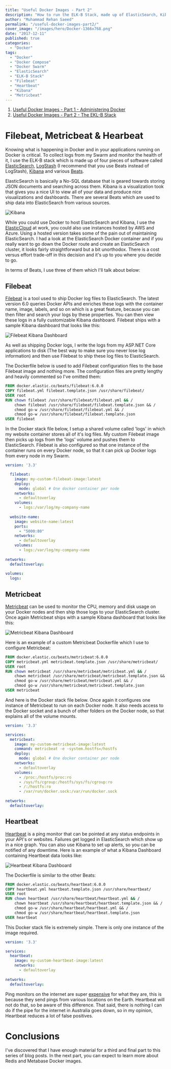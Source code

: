 ```yaml
---
title: "Useful Docker Images - Part 2"
description: "How to run the ELK-B Stack, made up of ElasticSearch, Kibana, Filebeat, Metricbeat and Heartbeat using Docker and Docker Swarm."
author: "Muhammad Rehan Saeed"
permalink: "/useful-docker-images-part2/"
cover_image: "/images/hero/Docker-1366x768.png"
date: "2017-12-11"
published: true
categories:
  - "Docker"
tags:
  - "Docker"
  - "Docker Compose"
  - "Docker Swarm"
  - "ElasticSearch"
  - "ELK-B Stack"
  - "Filebeat"
  - "Heartbeat"
  - "Kibana"
  - "Metricbeat"
---
```


1. [Useful Docker Images - Part 1 - Administering Docker](/useful-docker-images-part1/)
2. [Useful Docker Images - Part 2 - The EKL-B Stack](/useful-docker-images-part2/)

# Filebeat, Metricbeat & Hearbeat

Knowing what is happening in Docker and in your applications running on Docker is critical. To collect logs from my Swarm and monitor the health of it, I use the ELK-B stack which is made up of four pieces of software called [ElasticSearch](https://www.elastic.co/products/elasticsearch), [LogStash](https://www.elastic.co/products/logstash) (I recommend that you use Beats instead of LogStash), [Kibana](https://www.elastic.co/products/kibana) and various [Beats](https://www.elastic.co/products/beats).

ElasticSearch is basically a No-SQL database that is geared towards storing JSON documents and searching across them. Kibana is a visualization took that gives you a nice UI to view all of your data and produce nice visualizations and dashboards. There are several Beats which are used to ship data into ElasticSearch from various sources.

![Kibana](./images/Kibana.jpg)

While you could use Docker to host ElasticSearch and Kibana, I use the [ElasticCloud](https://www.elastic.co/cloud) at work, you could also use instances hosted by AWS and Azure. Using a hosted version takes some of the pain out of maintaining ElasticSearch. I had a look at the ElasticSearch Docker container and if you really want to go down the Docker route and create an ElasticSearch cluster, it looks fairly straightforward but a bit unorthodox. There is a cost versus effort trade-off in this decision and it's up to you where you decide to go.

In terms of Beats, I use three of them which I'll talk about below:

## Filebeat

[Filebeat](https://www.elastic.co/products/beats/filebeat) is a tool used to ship Docker log files to ElasticSearch. The latest version 6.0 queries Docker APIs and enriches these logs with the container name, image, labels, and so on which is a great feature, because you can then filter and search your logs by these properties. You can then view these logs in a fully customizable Kibana dashboard. Filebeat ships with a sample Kibana dashboard that looks like this:

![Filebeat Kibana Dashboard](./images/Filebeat-Kibana-Dashboard.jpg)

As well as shipping Docker logs, I write the logs from my ASP.NET Core applications to disk (The best way to make sure you never lose log information) and then use Filebeat to ship these log files to ElasticSearch.

The Dockerfile below is used to add Filebeat configuration files to the base Filebeat image and nothing more. The configuration files are pretty lengthy and heavily commented so I've omitted them:

```dockerfile
FROM docker.elastic.co/beats/filebeat:6.0.0
COPY filebeat.yml filebeat.template.json /usr/share/filebeat/
USER root
RUN chown filebeat /usr/share/filebeat/filebeat.yml && /
    chown filebeat /usr/share/filebeat/filebeat.template.json && /
    chmod go-w /usr/share/filebeat/filebeat.yml && /
    chmod go-w /usr/share/filebeat/filebeat.template.json
USER filebeat
```

In the Docker stack file below, I setup a shared volume called 'logs' in which my website container stores all of it's log files. My custom Filebeat image then picks up logs from the 'logs' volume and pushes them to ElasticSearch. Filebeat is also configured so that one instance of the container runs on every Docker node, so that it can pick up Docker logs from every node in my Swarm.

```yaml
version: '3.3'

  filebeat:
    image: my-custom-filebeat-image:latest
    deploy:
      mode: global # One docker container per node
    networks:
      - defaultoverlay
    volumes:
      - logs:/var/log/my-company-name
      
  website-name:
    image: website-name:latest
    ports:
      - "5000:80"
    networks:
      - defaultoverlay
    volumes:
      - logs:/var/log/my-company-name
      
networks:
  defaultoverlay:
  
volumes:
  logs:
```

## Metricbeat

[Metricbeat](https://www.elastic.co/downloads/beats/metricbeat) can be used to monitor the CPU, memory and disk usage on your Docker nodes and then ship those logs to your ElasticSearch cluster. Once again Metricbeat ships with a sample Kibana dashboard that looks like this:

![Metricbeat Kibana Dashboard](./images/Metricbeat-Kibana-Dashboard.jpg)

Here is an example of a custom Metricbeat Dockerfile which I use to configure Metricbeat:

```dockerfile
FROM docker.elastic.co/beats/metricbeat:6.0.0
COPY metricbeat.yml metricbeat.template.json /usr/share/metricbeat/
USER root
RUN chown metricbeat /usr/share/metricbeat/metricbeat.yml && /
    chown metricbeat /usr/share/metricbeat/metricbeat.template.json && /
    chmod go-w /usr/share/metricbeat/metricbeat.yml && /
    chmod go-w /usr/share/metricbeat/metricbeat.template.json
USER metricbeat
```

And here is the Docker stack file below. Once again it configures one instance of Metricbeat to run on each Docker node. It also needs access to the Docker socket and a bunch of other folders on the Docker node, so that explains all of the volume mounts.

```yaml
version: '3.3'

services: 
  metricbeat:
    image: my-custom-metricbeat-image:latest
    command: metricbeat -e -system.hostfs=/hostfs
    deploy:
      mode: global # One docker container per node
    networks:
      - defaultoverlay
    volumes:
      - /proc:/hostfs/proc:ro
      - /sys/fs/cgroup:/hostfs/sys/fs/cgroup:ro
      - /:/hostfs:ro
      - /var/run/docker.sock:/var/run/docker.sock
      
networks:
  defaultoverlay:
```

## Heartbeat

[Heartbeat](https://www.elastic.co/products/beats/heartbeat) is a ping monitor that can be pointed at any status endpoints in your API's or websites. Failures get logged in ElasticSearch which show up in a nice graph. You can also use Kibana to set up alerts, so you can be notified of any downtime. Here is an example of what a Kibana Dashboard containing Heartbeat data looks like:

![Heartbeat Kibana Dashboard](./images/Heartbeat-Kibana-Dashboard.jpg)

The Dockerfile is similar to the other Beats:

```dockerfile
FROM docker.elastic.co/beats/heartbeat:6.0.0
COPY heartbeat.yml heartbeat.template.json /usr/share/heartbeat/
USER root
RUN chown heartbeat /usr/share/heartbeat/heartbeat.yml && /
    chown heartbeat /usr/share/heartbeat/heartbeat.template.json && /
    chmod go-w /usr/share/heartbeat/heartbeat.yml && /
    chmod go-w /usr/share/heartbeat/heartbeat.template.json
USER heartbeat
```

This Docker stack file is extremely simple. There is only one instance of the image required.

```yaml
version: '3.3'

services: 
  heartbeat:
    image: my-custom-heartbeat-image:latest
    networks:
      - defaultoverlay
      
networks:
  defaultoverlay:
```

Ping monitors on the internet are super [expensive](https://www.pingdom.com/free) for what they are, this is because they send pings from various locations on the Earth. Heartbeat will not do that, so be aware of this difference. That said, there is nothing I can do if the pipe for the internet in Australia goes down, so in my opinion, Heartbeat reduces a lot of false positives.

# Conclusions

I've discovered that I have enough material for a third and final part to this series of blog posts. In the next part, you can expect to learn more about Redis and Metabase Docker images.
